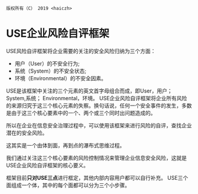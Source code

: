 `版权所有（C） 2019 <haiczh>`
# USE企业风险自评框架
USE风险自评框架将企业需要的关注的安全风险归纳为三个方面：
* 用户（User）的不安全行为;
* 系统（System）的不安全状态;
* 环境（Environmental）的不安全因素。

USE是该框架中关注的三个元素的英文首字母组合而成，即User，用户； System,系统； Environmental，环境。
USE企业风险自评框架将企业所有风险的来源归究于这三个核心元素的失察。换句话说，任何一个安全事件的发生，多数是由于这三个核心要素中的一个、两个或三个同时出问题造成的。

所以在企业在信息安全治理过程中，可以使用该框架来进行风险的自评，查找企业潜在的安全风险。

这其实是一个由体到面，再到点的瀑布式思维过程。

我们通过关注这三个核心要素的风险控制情况来管理企业信息安全风险，这就是USE企业风险自评框架的核心要义。

框架目前**只对USE三点**进行框定，其他内部内容用户都可以自行补充。
USE三个面组成一个体，其中的每个面都可以分为三个小步骤。
